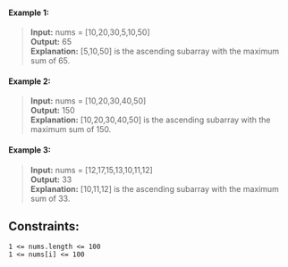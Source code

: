 #### Example 1:

> **Input:** nums = [10,20,30,5,10,50]  
> **Output:** 65  
> **Explanation:** [5,10,50] is the ascending subarray with the maximum sum of 65.

#### Example 2:

> **Input:** nums = [10,20,30,40,50]  
> **Output:** 150  
> **Explanation:** [10,20,30,40,50] is the ascending subarray with the maximum sum of 150.

#### Example 3:

> **Input:** nums = [12,17,15,13,10,11,12]  
> **Output:** 33  
> **Explanation:** [10,11,12] is the ascending subarray with the maximum sum of 33.

## Constraints:

```
1 <= nums.length <= 100
1 <= nums[i] <= 100
```
